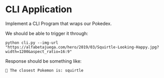 # CLI Application 

Implement a CLI Program that wraps our Pokedex.

We should be able to trigger it through:
```
python cli.py --img-url "https://alfabetajuega.com/hero/2019/03/Squirtle-Looking-Happy.jpg?width=1200&aspect_ratio=16:9"
```

Response should be something like:
```
🎯 The closest Pokemon is: squirtle
```
